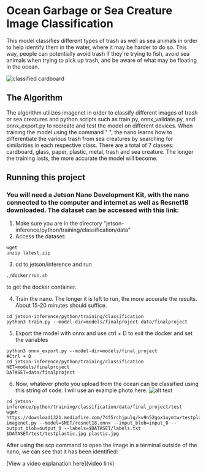# Ocean Garbage or Sea Creature Image Classification 

 This model classifies different types of trash as well as sea animals in order to help identify them in the water, where it may be harder to do so. This way, people can potentially avoid trash if they're trying to fish, avoid sea animals when trying to pick up trash, and be aware of what may be floating in the ocean. 

![classified cardboard](https://download1518.mediafire.com/llx0aqxswq8g/u5wf7ik4jx8ic0j/cardboard.png)

## The Algorithm

The algorithm utilizes imagenet in order to classify different images of trash or sea creatures and python scripts such as train.py, onnx_validate.py, and onnx_export.py to recreate and test the model on different devices. When training the model using the command " ", the nano learns how to differentiate the various trash from sea creatures by searching for similarities in each respective class. There are a total of 7 classes: cardboard, glass, paper, plastic, metal, trash and sea creature. The longer the training lasts, the more accurate the model will become. 


## Running this project

### You will need a Jetson Nano Development Kit, with the nano connected to the computer and internet as well as Resnet18 downloaded. The dataset can be accessed with this link: 

1. Make sure you are in the directory "jetson-inference/python/training/classification/data"
2. Access the dataset:
```
wget 
unzip latest.zip 
```
3. cd to jetson/inference and run 
```
./docker/run.sh
```
to get the docker container.

4. Train the nano. The longer it is left to run, the more accurate the results. About 15-20 minutes should suffice. 
```
cd jetson-inference/python/training/classification
python3 train.py --model-dir=models/finalproject data/finalproject

```
5. Export the model with onnx and use ctrl + D to exit the docker and set the variables
```
python3 onnx_export.py --model-dir=models/final_project
#Ctrl + D
cd jetson-inference/python/training/classification
NET=models/finalproject
DATASET=data/finalproject
```
6. Now, whatever photo you upload from the ocean can be classified using this string of code. I will use an example photo here: 
![alt text](https://www.greenbiz.com/sites/default/files/styles/og_image_1200x630/public/images/articles/featured/plasticbagoceandamseasstock.png?itok=lKtpNdhW)
```
cd jetson-inference/python/training/classification/data/final_project/test
wget https://download1321.mediafire.com/74f5rchjpulg/kv9n52gox1uymtw/testplastic.jpg
imagenet.py --model=$NET/resnet18.onnx --input_blob=input_0 --output_blob=output_0 --labels=$DATASET/labels.txt $DATASET/test/testplastic.jpg plastic.jpg

```
After using the scp command to open the image in a terminal outside of the nano, we can see that it has been identified:



[View a video explanation here](video link)
